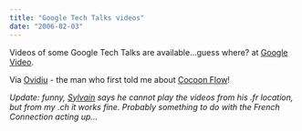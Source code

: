 ```yaml
---
title: "Google Tech Talks videos"
date: "2006-02-03"
---
```


Videos of some Google Tech Talks are available...guess where? at [Google Video](http://video.google.com/videosearch?q=Google+techtalks).

Via [Ovidiu](http://www.webweavertech.com/ovidiu/weblog/archives/000442.html) - the man who first told me about [Cocoon Flow](http://cocoon.apache.org/2.1/userdocs/flow/index.html)!

_Update: funny, [Sylvain](http://bluxte.net/blog/2006-02/03-27-18.html) says he cannot play the videos from his .fr location, but from my .ch it works fine. Probably something to do with the French Connection acting up..._
